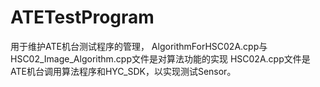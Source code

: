 # ATETestProgram
用于维护ATE机台测试程序的管理，
AlgorithmForHSC02A.cpp与HSC02_Image_Algorithm.cpp文件是对算法功能的实现
HSC02A.cpp文件是ATE机台调用算法程序和HYC_SDK，以实现测试Sensor。

